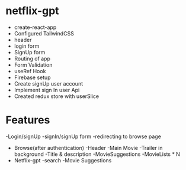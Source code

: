 # netflix-gpt
- create-react-app
- Configured TailwindCSS
- header
- login form
- SignUp form
- Routing of app
- Form Validation
- useRef Hook
- Firebase setup
- Create signUp user account
- Implement sign In user Api
- Created redux store with userSlice


# Features
-Login/signUp
  -signIn/signUp form
  -redirecting to browse page
- Browse(after authentication)
   -Header
   -Main Movie
      -Trailer in background
      -Title & description
      -MovieSuggestions
         -MovieLists * N
- Netflix-gpt
  -search
  -Movie Suggestions